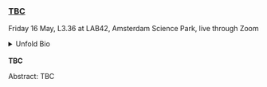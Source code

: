 
<h3><a href="" target="blank">TBC</a></h3>

Friday 16 May, L3.36 at LAB42, Amsterdam Science Park, live through Zoom

<details><summary>Unfold Bio</summary>
    <p>
    </p>
</details>
<br>
<b>TBC</b>
<br>

<p>
Abstract: TBC
</p>